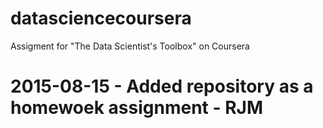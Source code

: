 # datasciencecoursera
Assigment for "The Data Scientist's Toolbox" on Coursera 
#
#
#
# 2015-08-15 - Added repository as a homewoek assignment - RJM

